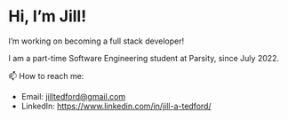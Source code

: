 # Hi, I’m Jill! 


I’m working on becoming a full stack developer! 

I am a part-time Software Engineering student at Parsity, since July 2022.


📫 How to reach me: 

- Email: jilltedford@gmail.com
- LinkedIn: https://www.linkedin.com/in/jill-a-tedford/

<!---
jilltedford/jilltedford is a ✨ special ✨ repository because its `README.md` (this file) appears on your GitHub profile.
You can click the Preview link to take a look at your changes.
--->
